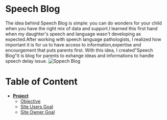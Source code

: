 # **Speech Blog**
The idea behind Speech Blog is simple: you can do wonders for your child when you have the right mix of data and support.I learned this first hand when my daughter's speech and language wasn't developing as expected.After working with speech language pathologists, I realized how important it is for us to have access to information,expertise and encourgement that puts parents first.
With this idea, I created"Speech Blog"it is blog for parents to exhange ideas and informations to handle speech delay issue.
![Sppech Blog]()

# Table of Content

* [**Project**](<#project>)
    * [Objective](<#objective>)
    * [Site Users Goal](<#site-users-goal>)
    * [Site Owner Goal](<#site-owner-goal>)
    